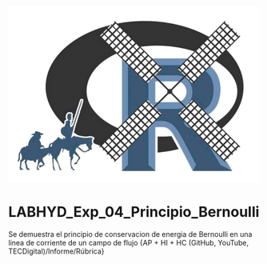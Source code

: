 ![alt test](/R.jpg)

# LABHYD_Exp_04_Principio_Bernoulli

Se demuestra el principio de conservacion de energia de Bernoulli en una linea de corriente de un campo de flujo {AP + HI + HC (GitHub, YouTube, TECDigital)/Informe/Rúbrica}
